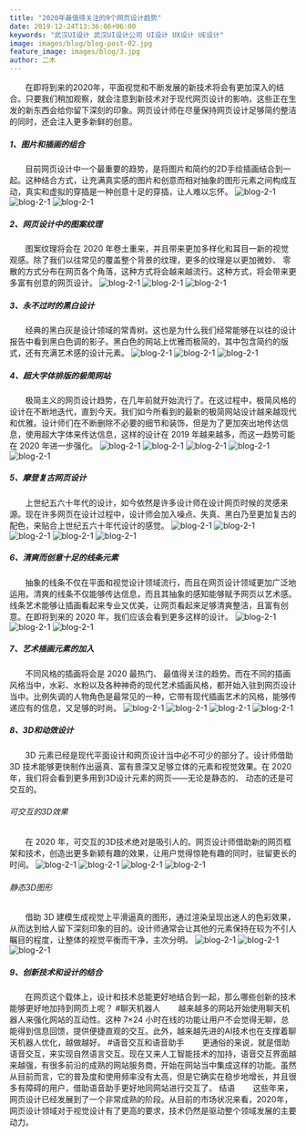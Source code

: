 ```yaml
---
title: "2020年最值得关注的9个网页设计趋势"
date: 2019-12-24T13:36:06+06:00
keywords: "武汉UI设计 武汉UI设计公司 UI设计 UX设计 UE设计"
image: images/blog/blog-post-02.jpg
feature_image: images/blog/3.jpg
author: 二木
---
```

&nbsp;&nbsp;&nbsp;&nbsp;&nbsp;&nbsp;&nbsp;在即将到来的2020年，平面视觉和不断发展的新技术将会有更加深入的结合。只要我们稍加观察，就会注意到新技术对于现代网页设计的影响，这些正在生发的新东西会给你留下深刻的印象。网页设计师在尽量保持网页设计足够简约整洁的同时，还会注入更多新鲜的创意。
##### 1、图片和插画的组合
&nbsp;&nbsp;&nbsp;&nbsp;&nbsp;&nbsp;&nbsp;目前网页设计中一个最重要的趋势，是将图片和简约的2D手绘插画结合到一起。这种结合方式，让充满真实感的图片和创意而相对抽象的图形元素之间构成互动，真实和虚拟的穿插是一种创意十足的穿插，让人难以忘怀。
![blog-2-1](/images/blog/2-2.jpg)
![blog-2-1](/images/blog/2-3.jpg)
![blog-2-1](/images/blog/2-4.jpg)
##### 2、网页设计中的图案纹理
&nbsp;&nbsp;&nbsp;&nbsp;&nbsp;&nbsp;&nbsp;图案纹理将会在 2020 年卷土重来，并且带来更加多样化和耳目一新的视觉观感。除了我们以往常见的覆盖整个背景的纹理，更多的纹理是以更加微妙、 零散的方式分布在网页各个角落，这种方式将会越来越流行。这种方式，将会带来更多富有创意的网页设计。
![blog-2-1](/images/blog/2-5.jpg)
![blog-2-1](/images/blog/2-6.jpg)
![blog-2-1](/images/blog/2-7.jpg)
##### 3、永不过时的黑白设计
&nbsp;&nbsp;&nbsp;&nbsp;&nbsp;&nbsp;&nbsp;经典的黑白灰是设计领域的常青树。这也是为什么我们经常能够在以往的设计报告中看到黑白色调的影子。黑白色的网站上优雅而极简的，其中包含简约的版式，还有充满艺术感的设计元素。
![blog-2-1](/images/blog/2-8.jpg)
![blog-2-1](/images/blog/2-9.jpg)
![blog-2-1](/images/blog/2-10.jpg)
##### 4、超大字体排版的极简网站
&nbsp;&nbsp;&nbsp;&nbsp;&nbsp;&nbsp;&nbsp;极简主义的网页设计趋势，在几年前就开始流行了。在这过程中，极简风格的设计在不断地迭代，直到今天。我们如今所看到的最新的极简网站设计越来越现代和优雅。设计师们在不断删除不必要的细节和装饰，但是为了更加突出地传达信息，使用超大字体来传达信息，这样的设计在 2019 年越来越多，而这一趋势可能在 2020 年进一步强化。
![blog-2-1](/images/blog/2-11.jpg)
![blog-2-1](/images/blog/2-12.jpg)
![blog-2-1](/images/blog/2-13.jpg)
![blog-2-1](/images/blog/2-14.jpg)
![blog-2-1](/images/blog/2-15.jpg)
##### 5、摩登复古网页设计
&nbsp;&nbsp;&nbsp;&nbsp;&nbsp;&nbsp;&nbsp;上世纪五六十年代的设计，如今依然是许多设计师在设计网页时候的灵感来源。现在许多网页在设计过程中，设计师会加入噪点、失真、黑白乃至更加复古的配色，来贴合上世纪五六十年代设计的感觉。
![blog-2-1](/images/blog/2-16.jpg)
![blog-2-1](/images/blog/2-17.jpg)
![blog-2-1](/images/blog/2-18.jpg)
![blog-2-1](/images/blog/2-19.jpg)
![blog-2-1](/images/blog/2-20.jpg)
##### 6、清爽而创意十足的线条元素
&nbsp;&nbsp;&nbsp;&nbsp;&nbsp;&nbsp;&nbsp;抽象的线条不仅在平面和视觉设计领域流行，而且在网页设计领域更加广泛地运用。清爽的线条不仅能够传达信息，而且其抽象的感知能够赋予网页以艺术感。线条艺术能够让插画看起来专业又优美，让网页看起来足够清爽整洁，且富有创意。在即将到来的 2020 年，我们应该会看到更多这样的设计。
![blog-2-1](/images/blog/2-21.jpg)
![blog-2-1](/images/blog/2-22.jpg)
![blog-2-1](/images/blog/2-23.jpg)
##### 7、艺术插画元素的加入
&nbsp;&nbsp;&nbsp;&nbsp;&nbsp;&nbsp;&nbsp;不同风格的插画将会是 2020 最热门、 最值得关注的趋势。而在不同的插画风格当中，水彩、水粉以及各种神奇的现代艺术插画风格，都开始入驻到网页设计当中。比例失调的人物角色是最常见的一种，它带有现代插画艺术的风格，能够传递应有的信息，又足够的时尚。
![blog-2-1](/images/blog/2-24.jpg)
![blog-2-1](/images/blog/2-25.jpg)
![blog-2-1](/images/blog/2-26.jpg)
![blog-2-1](/images/blog/2-27.jpg)
##### 8、3D和动效设计
&nbsp;&nbsp;&nbsp;&nbsp;&nbsp;&nbsp;&nbsp;3D 元素已经是现代平面设计和网页设计当中必不可少的部分了。设计师借助3D 技术能够更快制作出逼真、富有景深又足够立体的元素和视觉效果。在 2020年，我们将会看到更多用到3D设计元素的网页——无论是静态的、 动态的还是可交互的。
###### 可交互的3D效果
&nbsp;&nbsp;&nbsp;&nbsp;&nbsp;&nbsp;&nbsp;在 2020 年，可交互的3D技术绝对是吸引人的。网页设计师借助新的网页框架和技术，创造出更多新颖有趣的效果，让用户觉得惊艳有趣的同时，驻留更长的时间。
![blog-2-1](/images/blog/2-28.jpg)
![blog-2-1](/images/blog/2-29.jpg)
![blog-2-1](/images/blog/2-30.jpg)
![blog-2-1](/images/blog/2-31.jpg)
###### 静态3D图形
&nbsp;&nbsp;&nbsp;&nbsp;&nbsp;&nbsp;&nbsp;借助 3D 建模生成视觉上平滑逼真的图形，通过渲染呈现出迷人的色彩效果，从而达到给人留下深刻印象的目的。设计师通常会让其他的元素保持在较为不引人瞩目的程度，让整体的视觉平衡而干净，主次分明。
![blog-2-1](/images/blog/2-32.jpg)
![blog-2-1](/images/blog/2-33.jpg)
![blog-2-1](/images/blog/2-34.jpg)
##### 9、创新技术和设计的结合
&nbsp;&nbsp;&nbsp;&nbsp;&nbsp;&nbsp;&nbsp;在网页这个载体上，设计和技术总能更好地结合到一起，那么哪些创新的技术能够更好地加持到网页上呢？
#聊天机器人
&nbsp;&nbsp;&nbsp;&nbsp;&nbsp;&nbsp;&nbsp;越来越多的网站开始使用聊天机器人来强化网站的互动性。这种 7×24 小时在线的功能让用户不会觉得无聊，总能得到信息回馈，提供便捷直观的交互。此外，越来越先进的AI技术也在支撑着聊天机器人优化，越做越好。
#语音交互和语音助手
&nbsp;&nbsp;&nbsp;&nbsp;&nbsp;&nbsp;&nbsp;更通俗的来说，就是借助语音交互，来实现自然语言交互。现在又来人工智能技术的加持，语音交互界面越来越强，有很多前沿的成熟的网站服务商，开始在网站当中集成这样的功能。虽然从目前而言，它的普及度和使用频率没有太高，但是它确实在稳步地增长，并且很多有障碍的用户，借助语音助手更好地同网站进行交互了。
结语
&nbsp;&nbsp;&nbsp;&nbsp;&nbsp;&nbsp;&nbsp;这些年来，网页设计已经发展到了一个非常成熟的阶段。从目前的市场状况来看，2020年，网页设计领域对于视觉设计有了更高的要求，技术仍然是驱动整个领域发展的主要动力。
